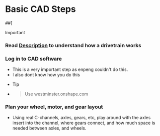 # Basic CAD Steps
##[
> [!IMPORTANT]
> ### Read [Description](Description.md) to understand how a drivetrain works
### Log in to CAD software
- This is a very important step as enpeng couldn't do this.
- I also dont know how you do this
- > [!TIP]
- > Use westminster.onshape.com

### Plan your wheel, motor, and gear layout
- Using real C-channels, axles, gears, etc, play around with the axles insert into the channel, where gears connect, and how much space is needed between axles, and wheels.


